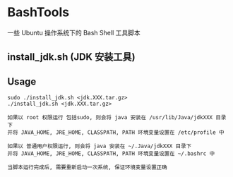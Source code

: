 # BashTools
一些 Ubuntu 操作系统下的 Bash Shell 工具脚本

## install_jdk.sh (JDK 安装工具)

## Usage
```
sudo ./install_jdk.sh <jdk.XXX.tar.gz>
./install_jdk.sh <jdk.XXX.tar.gz>

如果以 root 权限运行 包括sudo, 则会将 java 安装在 /usr/lib/Java/jdkXXX 目录下
并将 JAVA_HOME, JRE_HOME, CLASSPATH, PATH 环境变量设置在 /etc/profile 中

如果以 普通用户权限运行, 则会将 java 安装在 ~/.Java/jdkXXX 目录下
并将 JAVA_HOME, JRE_HOME, CLASSPATH, PATH 环境变量设置在 ~/.bashrc 中

当脚本运行完成后, 需要重新启动一次系统, 保证环境变量设置正确
```

